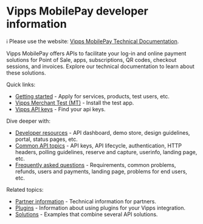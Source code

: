 <!-- START_METADATA
---
title: Vipps MobilePay developer information
sidebar_label: Introduction
sidebar_position: 1
hide_table_of_contents: true
description: Find information related to integrating with the Vipps MobilePay APIs.
pagination_next: null
pagination_prev: null
---
END_METADATA -->

# Vipps MobilePay developer information

<!-- START_COMMENT -->

ℹ️ Please use the website:
[Vipps MobilePay Technical Documentation](https://developer.vippsmobilepay.com/docs/vipps-developers).

<!-- END_COMMENT -->

Vipps MobilePay offers APIs to facilitate your log-in and online payment solutions for Point of Sale, apps, subscriptions, QR codes, checkout sessions, and invoices.  Explore our technical documentation to learn about these solutions.

Quick links:

* [Getting started](./getting-started.md) - Apply for services, products, test users, etc.
* [Vipps Merchant Test (MT)](./test-environment.md) - Install the test app.
* [Vipps API keys](./common-topics/api-keys.md) - Find your api keys.

Dive deeper with:

* [Developer resources](https://developer.vippsmobilepay.com/docs/vipps-developers/developer-resources) - API dashboard, demo store, design guidelines, portal, status pages, etc.
* [Common API topics](https://developer.vippsmobilepay.com/docs/vipps-developers/common-topics) - API keys, API lifecycle, authentication, HTTP headers, polling guidelines, reserve and capture, userinfo, landing page, etc.
* [Frequently asked questions](https://developer.vippsmobilepay.com/docs/vipps-developers/faqs) - Requirements, common problems, refunds, users and payments, landing page, problems for end users, etc.

Related topics:

* [Partner information](https://github.com/vippsas/vipps-partner) - Technical information for partners.
* [Plugins](https://developer.vippsmobilepay.com/docs/vipps-plugins) - Information about using plugins for your Vipps integration.
* [Solutions](https://developer.vippsmobilepay.com/docs/vipps-solutions) - Examples that combine several API solutions.

